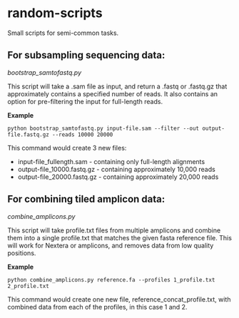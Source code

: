 random-scripts
==============
Small scripts for semi-common tasks.


For subsampling sequencing data:
--------------------------------
*bootstrap_samtofastq.py*

This script will take a .sam file as input, and return a .fastq or .fastq.gz
that approximately contains a specified number of reads. It also contains an
option for pre-filtering the input for full-length reads.

__Example__
```
python bootstrap_samtofastq.py input-file.sam --filter --out output-file.fastq.gz --reads 10000 20000
```
This command would create 3 new files:
+ input-file_fullength.sam - containing only full-length alignments
+ output-file_10000.fastq.gz - containing approximately 10,000 reads
+ output-file_20000.fastq.gz - containing approximately 20,000 reads


For combining tiled amplicon data:
----------------------------------
*combine_amplicons.py*

This script will take profile.txt files from multiple amplicons and combine them
into a single profile.txt that matches the given fasta reference file. This
will work for Nextera or amplicons, and removes data from low quality positions.

__Example__
```
python combine_amplicons.py reference.fa --profiles 1_profile.txt 2_profile.txt
```
This command would create one new file, reference_concat_profile.txt, with combined data from each of the profiles, in this case 1 and 2.
